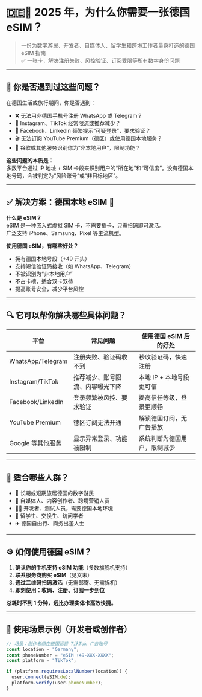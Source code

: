 # 🇩🇪📶 2025 年，为什么你需要一张德国 eSIM？

> 一份为数字游民、开发者、自媒体人、留学生和跨境工作者量身打造的德国 eSIM 指南  
> ✅ 一张卡，解决注册失败、风控验证、订阅受限等所有数字身份问题

---

## 🧠 你是否遇到过这些问题？

在德国生活或旅行期间，你是否遇到：

- ❌ 无法用非德国手机号注册 WhatsApp 或 Telegram？  
- 🚫 Instagram、TikTok 经常限流或推荐减少？  
- 🔐 Facebook、LinkedIn 频繁提示“可疑登录”，要求验证？  
- 🎬 无法订阅 YouTube Premium（德区）或使用德国本地服务？  
- 📵 谷歌或其他服务识别你为“非本地用户”，限制功能？

**这些问题的本质是：**  
多数平台通过 IP 地址 + SIM 卡段来识别用户的“所在地”和“可信度”。没有德国本地号码，会被判定为“风险账号”或“非目标地区”。

---

## ✅ 解决方案：德国本地 eSIM 📲

**什么是 eSIM？**  
eSIM 是一种嵌入式虚拟 SIM 卡，不需要插卡，只需扫码即可激活。  
广泛支持 iPhone、Samsung、Pixel 等主流机型。

**使用德国 eSIM，有哪些好处？**

- 拥有德国本地号段（+49 开头）  
- 支持短信验证码接收（如 WhatsApp、Telegram）  
- 不被识别为“非本地用户”  
- 不占卡槽，适合双卡双待  
- 提高账号安全，减少平台风控

---

## 🔍 它可以帮你解决哪些具体问题？

| 平台              | 常见问题                            | 使用德国 eSIM 后的好处       |
|-------------------|--------------------------------------|-------------------------------|
| WhatsApp/Telegram | 注册失败、验证码收不到              | 秒收验证码，快速注册         |
| Instagram/TikTok  | 推荐减少、账号限流、内容曝光下降    | 本地 IP + 本地号段更可信     |
| Facebook/LinkedIn | 登录频繁被风控、要求验证            | 提高信任等级，登录更顺畅     |
| YouTube Premium   | 德区订阅无法开通                    | 解锁德国订阅，无广告播放     |
| Google 等其他服务 | 显示异常登录、功能被限制            | 系统判断为德国用户，限制减少 |

---

## 🎯 适合哪些人群？

- 🧳 长期或短期旅居德国的数字游民  
- 📲 自媒体人、内容创作者、跨境营销人员  
- 👨‍💻 开发者、测试人员，需要德国本地环境  
- 🏫 留学生、交换生、访问学者  
- ✈️ 德国自由行、商务出差人士

---

## ⚙️ 如何使用德国 eSIM？

1. **确认你的手机支持 eSIM 功能**（多数旗舰机支持）  
2. **联系服务商购买 eSIM**（见文末）  
3. **通过二维码扫码激活**（无需邮寄、无需拆机）  
4. **即刻使用：收码、注册、订阅一步到位**

**总耗时不到 1 分钟，远比办理实体卡高效快捷。**

---

## 🧪 使用场景示例（开发者或创作者）

```js
// 场景：创作者想在德国运营 TikTok 广告账号
const location = "Germany";
const phoneNumber = "eSIM +49-XXX-XXXX";
const platform = "TikTok";

if (platform.requiresLocalNumber(location)) {
  user.connect(eSIM.de);
  platform.verify(user.phoneNumber);
}
